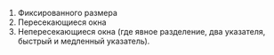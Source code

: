 1. Фиксированного размера
2. Пересекающиеся окна
3. Непересекающиеся окна (где явное разделение, два указателя, быстрый и медленный указатель).